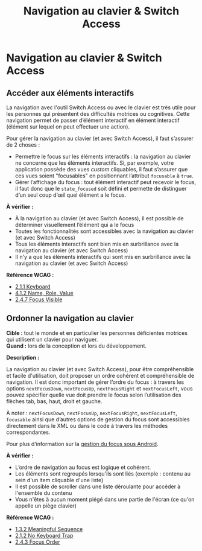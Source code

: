 ﻿---
title: "Navigation au clavier & Switch Access"
---

# Navigation au clavier & Switch Access

## Accéder aux éléments interactifs

La navigation avec l'outil Switch Access ou avec le clavier est très utile pour les personnes qui présentent des difficultés motrices ou cognitives. Cette navigation permet de passer d’élément interactif en élément interactif (élément sur lequel on peut effectuer une action).

Pour gérer la navigation au clavier (et avec Switch Access), il faut s’assurer de 2 choses&nbsp;:  
- Permettre le focus sur les éléments interactifs&nbsp;: la navigation au clavier ne concerne que les éléments interactifs. Si, par exemple, votre application possède des vues <i lang="en">custom</i> cliquables, il faut s’assurer que ces vues soient "focusables" en positionnant l’attribut `focusable` à `true`.
- Gérer l’affichage du focus&nbsp;: tout élément interactif peut recevoir le focus, il faut donc que le `state_focused` soit défini et permette de distinguer d’un seul coup d’œil quel élément a le focus.

**À vérifier&nbsp;:**

- À la navigation au clavier (et avec Switch Access), il est possible de déterminer visuellement l’élément qui a le focus
- Toutes les fonctionnalités sont accessibles avec la navigation au clavier (et avec Switch Access)
- Tous les éléments interactifs sont bien mis en surbrillance avec la navigation au clavier (et avec Switch Access)
- Il n'y a que les éléments interactifs qui sont mis en surbrillance avec la navigation au clavier (et avec Switch Access)


**Référence <abbr>WCAG</abbr>&nbsp;:**  
- <a lang="en" href="https://www.w3.org/TR/WCAG21/#keyboard">2.1.1 Keyboard</a>
- <a lang="en" href="https://www.w3.org/TR/WCAG21/#name-role-value">4.1.2 Name, Role, Value</a>
- <a lang="en" href="https://www.w3.org/TR/WCAG21/#focus-visible">2.4.7 Focus Visible</a>


## Ordonner la navigation au clavier

**Cible&nbsp;:** tout le monde et en particulier les personnes déficientes motrices qui utilisent un clavier pour naviguer.  
**Quand&nbsp;:** lors de la conception et lors du développement.

**Description&nbsp;:**

La navigation au clavier (et avec Switch Access), pour être compréhensible et facile d'utilisation, doit proposer un ordre cohérent et compréhensible de navigation. Il est donc important de gérer l’ordre du focus&nbsp;: à travers les options `nextFocusDown`, `nextFocusUp`, `nextFocusRight` et `nextFocusLeft`, vous pouvez spécifier quelle vue doit prendre le focus selon l’utilisation des flèches tab, bas, haut, droit et gauche.

À noter&nbsp;: `nextFocusDown`, `nextFocusUp`, `nextFocusRight`, `nextFocusLeft`, `focusable` ainsi que d’autres options de gestion du focus sont accessibles directement dans le <abbr>XML</abbr> ou dans le code à travers les méthodes correspondantes.
  
Pour plus d’information sur la [gestion du focus sous Android](http://developer.android.com/guide/topics/ui/accessibility/apps.html#focus-nav).


**À vérifier&nbsp;:**

- L’ordre de navigation au focus est logique et cohérent.
- Les éléments sont regroupés lorsqu'ils sont liés (exemple : contenu au sein d'un item cliquable d'une liste)
- Il est possible de scroller dans une liste déroulante pour accéder à l'ensemble du contenu
- Vous n'êtes à aucun moment piégé dans une partie de l'écran (ce qu'on appelle un piège clavier)

**Référence <abbr>WCAG</abbr>&nbsp;:**  
- <a lang="en" href="https://www.w3.org/TR/WCAG21/#meaningful-sequence">1.3.2 Meaningful Sequence</a>
- <a lang="en" href="https://www.w3.org/TR/WCAG21/#no-keyboard-trap">2.1.2 No Keyboard Trap</a>
- <a lang="en" href="https://www.w3.org/TR/WCAG21/#focus-order">2.4.3 Focus Order</a>


